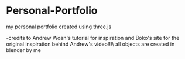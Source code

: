 # Personal-Portfolio
my personal portfolio created using three.js

-credits to Andrew Woan's tutorial for inspiration and Boko's site for the original inspiration behind Andrew's video!!!\\
all objects are created in blender by me
